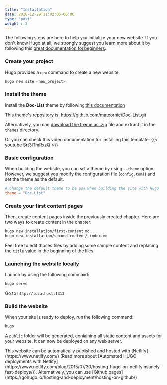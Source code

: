 ```yaml
---
title: "Installation"
date: 2018-12-29T11:02:05+06:00
type: "post"
weight : 2
---
```


The following steps are here to help you initialize your new website. If you
don't know Hugo at all, we strongly suggest you learn more about it by following
this [great documentation for beginners](https://gohugo.io/overview/quickstart/).

### Create your project

Hugo provides a `new` command to create a new website.

```bash
hugo new site <new_project>
```

### Install the theme

Install the **Doc-List** theme by following [this documentation](https://gohugo.io/themes/installing/)

This theme's repository is: https://github.com/matcornic/Doc-List.git

Alternatively, you can [download the theme as .zip](https://github.com/matcornic/Doc-List/archive/master.zip)
file and extract it in the `themes` directory.

Or you can check this video documentation for installing this template:
{{< youtube Srt3lTmRxzQ >}}

### Basic configuration

When building the website, you can set a theme by using `--theme` option. However,
we suggest you modify the configuration file (`config.toml`) and set the theme
as the default.

```toml
# Change the default theme to be use when building the site with Hugo
theme = "Doc-List"
```

### Create your first content pages

Then, create content pages inside the previously created chapter. Here are two
ways to create content in the chapter:

```bash
hugo new installation/first-content.md
hugo new installation/second-content/_index.md
```

Feel free to edit thoses files by adding some sample content and replacing the
`title` value in the beginning of the files.

### Launching the website locally

Launch by using the following command:

```bash
hugo serve
```

Go to `http://localhost:1313`

### Build the website

When your site is ready to deploy, run the following command:

```bash
hugo
```

A `public` folder will be generated, containing all static content and assets for
your website. It can now be deployed on any web server.

<div class="alert rounded-0 alert-info">
This website can be automatically published and hosted with [Netlify](https://www.netlify.com/)
(Read more about [Automated HUGO deployments with Netlify](https://www.netlify.com/blog/2015/07/30/hosting-hugo-on-netlifyinsanely-fast-deploys/)).
Alternatively, you can use [Github pages](https://gohugo.io/hosting-and-deployment/hosting-on-github/)
</div>
